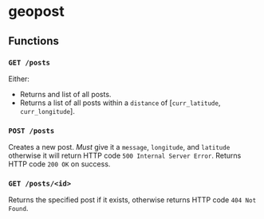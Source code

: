 geopost
=======

Functions
---------

### `GET /posts`

Either:
- Returns and list of all posts.
- Returns a list of all posts within a `distance` of [`curr_latitude`,
  `curr_longitude`].

### `POST /posts`

Creates a new post. *Must* give it a `message`, `longitude`, and `latitude`
otherwise it will return HTTP code `500 Internal Server Error`. Returns HTTP
code `200 OK` on success.

### `GET /posts/<id>`

Returns the specified post if it exists, otherwise returns HTTP code `404 Not
Found`.
